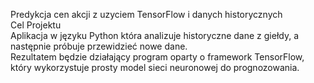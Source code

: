 Predykcja cen akcji z uzyciem TensorFlow i danych historycznych\
Cel Projektu\
Aplikacja w języku Python która analizuje historyczne dane z giełdy, a następnie próbuje przewidzieć nowe dane.\
Rezultatem będzie działający program oparty o framework TensorFlow, który wykorzystuje prosty model sieci neuronowej do prognozowania. 

